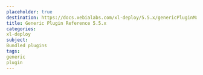 ```yaml
---
placeholder: true
destination: https://docs.xebialabs.com/xl-deploy/5.5.x/genericPluginManual.html
title: Generic Plugin Reference 5.5.x
categories:
xl-deploy
subject:
Bundled plugins
tags:
generic
plugin
---
```

